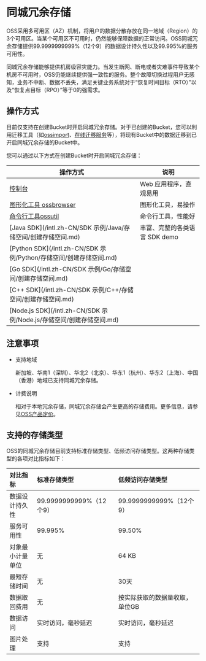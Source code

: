# 同城冗余存储

OSS采用多可用区（AZ）机制，将用户的数据分散存放在同一地域（Region）的3个可用区。当某个可用区不可用时，仍然能够保障数据的正常访问。OSS同城冗余存储提供99.9999999999%（12个9）的数据设计持久性以及99.995%的服务可用性。

同城冗余存储能够提供机房级容灾能力。当发生断网、断电或者灾难事件导致某个机房不可用时，OSS仍能继续提供强一致性的服务。整个故障切换过程用户无感知，业务不中断、数据不丢失，满足关键业务系统对于“恢复时间目标（RTO）”以及“恢复点目标（RPO）”等于0的强需求。

## 操作方式

目前仅支持在创建Bucket时开启同城冗余存储。对于已创建的Bucket，您可以利用迁移工具（如[ossimport](/intl.zh-CN/常用工具/数据迁移工具ossimport/说明及配置.md)、[在线迁移服务]()等），将现有Bucket中的数据迁移到已开启同城冗余存储的Bucket中。

您可以通过以下方式在创建Bucket时开启同城冗余存储：

|操作方式|说明|
|----|--|
|[控制台](/intl.zh-CN/控制台用户指南/存储空间管理/创建存储空间.md)|Web 应用程序，直观易用|
|[图形化工具 ossbrowser](/intl.zh-CN/常用工具/图形化管理工具ossbrowser/快速开始.md)|图形化工具，易操作|
|[命令行工具ossutil](/intl.zh-CN/常用工具/命令行工具ossutil/常用命令/mb.md)|命令行工具，性能好|
|[Java SDK](/intl.zh-CN/SDK 示例/Java/存储空间/创建存储空间.md)|丰富、完整的各类语言 SDK demo|
|[Python SDK](/intl.zh-CN/SDK 示例/Python/存储空间/创建存储空间.md)|
|[Go SDK](/intl.zh-CN/SDK 示例/Go/存储空间/创建存储空间.md)|
|[C++ SDK](/intl.zh-CN/SDK 示例/C++/存储空间/创建存储空间.md)|
|[Node.js SDK](/intl.zh-CN/SDK 示例/Node.js/存储空间/创建存储空间.md)|

## 注意事项

-   支持地域

    新加坡、华南1（深圳）、华北2（北京）、华东1（杭州）、华东2（上海）、中国（香港）地域已支持同城冗余存储。

-   计费说明

    相对于本地冗余存储，同城冗余存储会产生更高的存储费用。更多信息，请参见[OSS产品定价](https://www.alibabacloud.com/zh/product/oss/pricing)。


## 支持的存储类型

OSS的同城冗余存储目前支持标准存储类型、低频访问存储类型。这两种存储类型的各项对比指标如下：

|对比指标|标准存储类型|低频访问存储类型|
|:---|:-----|:-------|
|数据设计持久性|99.9999999999%（12个9）|99.9999999999%（12个9）|
|服务可用性|99.995%|99.50%|
|对象最小计量单位|无|64 KB|
|最短存储时间|无|30天|
|数据取回费用|无|按实际获取的数据量收取，单位GB|
|数据访问|实时访问，毫秒延迟|实时访问，毫秒延迟|
|图片处理|支持|支持|

